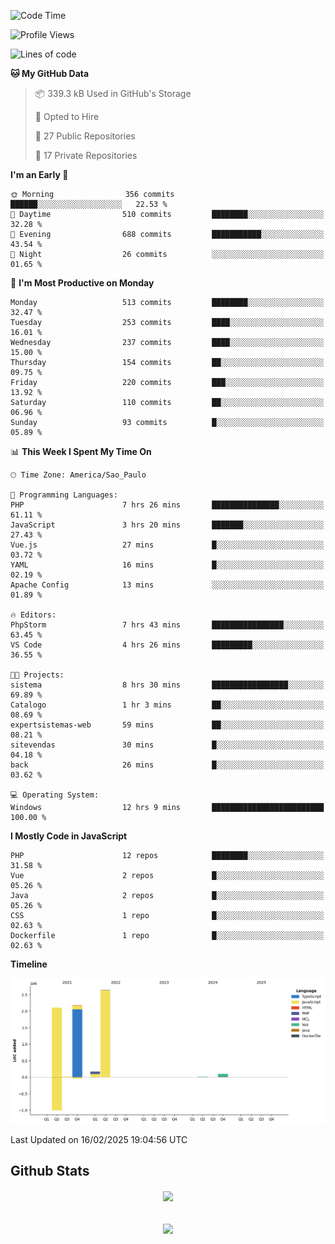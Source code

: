  
<!--START_SECTION:waka-->
![Code Time](http://img.shields.io/badge/Code%20Time-1%2C795%20hrs%2018%20mins-blue)

![Profile Views](http://img.shields.io/badge/Profile%20Views-0-blue)

![Lines of code](https://img.shields.io/badge/From%20Hello%20World%20I%27ve%20Written-7.2%20million%20lines%20of%20code-blue)

**🐱 My GitHub Data** 

> 📦 339.3 kB Used in GitHub's Storage 
 > 
> 💼 Opted to Hire
 > 
> 📜 27 Public Repositories 
 > 
> 🔑 17 Private Repositories 
 > 
**I'm an Early 🐤** 

```text
🌞 Morning                356 commits         ██████░░░░░░░░░░░░░░░░░░░   22.53 % 
🌆 Daytime                510 commits         ████████░░░░░░░░░░░░░░░░░   32.28 % 
🌃 Evening                688 commits         ███████████░░░░░░░░░░░░░░   43.54 % 
🌙 Night                  26 commits          ░░░░░░░░░░░░░░░░░░░░░░░░░   01.65 % 
```
📅 **I'm Most Productive on Monday** 

```text
Monday                   513 commits         ████████░░░░░░░░░░░░░░░░░   32.47 % 
Tuesday                  253 commits         ████░░░░░░░░░░░░░░░░░░░░░   16.01 % 
Wednesday                237 commits         ████░░░░░░░░░░░░░░░░░░░░░   15.00 % 
Thursday                 154 commits         ██░░░░░░░░░░░░░░░░░░░░░░░   09.75 % 
Friday                   220 commits         ███░░░░░░░░░░░░░░░░░░░░░░   13.92 % 
Saturday                 110 commits         ██░░░░░░░░░░░░░░░░░░░░░░░   06.96 % 
Sunday                   93 commits          █░░░░░░░░░░░░░░░░░░░░░░░░   05.89 % 
```


📊 **This Week I Spent My Time On** 

```text
🕑︎ Time Zone: America/Sao_Paulo

💬 Programming Languages: 
PHP                      7 hrs 26 mins       ███████████████░░░░░░░░░░   61.11 % 
JavaScript               3 hrs 20 mins       ███████░░░░░░░░░░░░░░░░░░   27.43 % 
Vue.js                   27 mins             █░░░░░░░░░░░░░░░░░░░░░░░░   03.72 % 
YAML                     16 mins             █░░░░░░░░░░░░░░░░░░░░░░░░   02.19 % 
Apache Config            13 mins             ░░░░░░░░░░░░░░░░░░░░░░░░░   01.89 % 

🔥 Editors: 
PhpStorm                 7 hrs 43 mins       ████████████████░░░░░░░░░   63.45 % 
VS Code                  4 hrs 26 mins       █████████░░░░░░░░░░░░░░░░   36.55 % 

🐱‍💻 Projects: 
sistema                  8 hrs 30 mins       █████████████████░░░░░░░░   69.89 % 
Catalogo                 1 hr 3 mins         ██░░░░░░░░░░░░░░░░░░░░░░░   08.69 % 
expertsistemas-web       59 mins             ██░░░░░░░░░░░░░░░░░░░░░░░   08.21 % 
sitevendas               30 mins             █░░░░░░░░░░░░░░░░░░░░░░░░   04.18 % 
back                     26 mins             █░░░░░░░░░░░░░░░░░░░░░░░░   03.62 % 

💻 Operating System: 
Windows                  12 hrs 9 mins       █████████████████████████   100.00 % 
```

**I Mostly Code in JavaScript** 

```text
PHP                      12 repos            ████████░░░░░░░░░░░░░░░░░   31.58 % 
Vue                      2 repos             █░░░░░░░░░░░░░░░░░░░░░░░░   05.26 % 
Java                     2 repos             █░░░░░░░░░░░░░░░░░░░░░░░░   05.26 % 
CSS                      1 repo              █░░░░░░░░░░░░░░░░░░░░░░░░   02.63 % 
Dockerfile               1 repo              █░░░░░░░░░░░░░░░░░░░░░░░░   02.63 % 
```



**Timeline**

![Lines of Code chart](https://raw.githubusercontent.com/MaueDev/MaueDev/main/assets/bar_graph.png)


 Last Updated on 16/02/2025 19:04:56 UTC
<!--END_SECTION:waka-->

## Github Stats  
<div align="center"><img src="https://github-readme-stats.vercel.app/api/top-langs/?username=MaueDev&hide_border=true&layout=compact" align="center" /></div>  

<br/>  

<br/>  

<div align="center">
<img src="https://komarev.com/ghpvc/?username=MaueDev&&style=flat-square" align="center" />
</div>  
  
